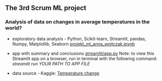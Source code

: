 ## The 3rd Scrum ML project  

###   Analysis of data on changes in average temperatures in the world?

- exploratory data analysis - Python, Scikit-learn, Streamlit, pandas, Numpy, Matplotlib, Seaborn
[projekt_ml_anna_wojtczak.ipynb](https://github.com/annawojtczak777/bootcamp_projects_repo/blob/main/projekt_3_ML/projekt_ml_anna_wojtczak.ipynb)

- app with summary and conclusions 
[streamlit/app.py](https://github.com/annawojtczak777/bootcamp_projects_repo/blob/main/projekt_3_ML/streamlit/app.py)
Note: to view this Streamlit app on a browser, run in terminal with the following command:
*streamlit run YOUR PATH TO APP FILE*

- data source - Kaggle:  [Temperature change](https://www.kaggle.com/datasets/sevgisarac/temperature-change)